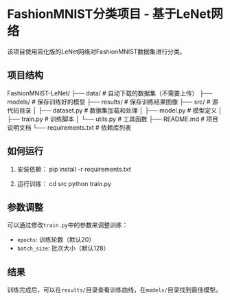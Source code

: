# FashionMNIST分类项目 - 基于LeNet网络

该项目使用简化版的LeNet网络对FashionMNIST数据集进行分类。

## 项目结构
FashionMNIST-LeNet/
├── data/ # 自动下载的数据集（不需要上传）
├── models/ # 保存训练好的模型
├── results/ # 保存训练结果图像
├── src/ # 源代码目录
│ ├── dataset.py # 数据集加载和处理
│ ├── model.py # 模型定义
│ ├── train.py # 训练脚本
│ └── utils.py # 工具函数
├── README.md # 项目说明文档
└── requirements.txt # 依赖库列表

## 如何运行
1. 安装依赖：
pip install -r requirements.txt

2. 运行训练：
cd src
python train.py

## 参数调整
可以通过修改`train.py`中的参数来调整训练：
- `epochs`: 训练轮数（默认20）
- `batch_size`: 批次大小（默认128）

## 结果
训练完成后，可以在`results/`目录查看训练曲线，在`models/`目录找到最佳模型。
